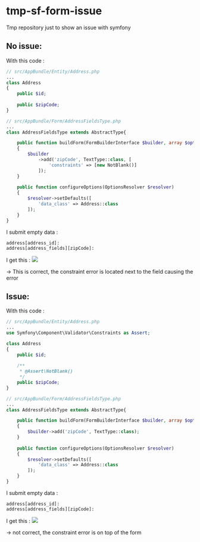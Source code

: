 # tmp-sf-form-issue
Tmp repository just to show an issue with symfony

No issue:
--------

With this code :

``` php
// src/AppBundle/Entity/Address.php
...
class Address
{
    public $id;
    
    public $zipCode;
}

// src/AppBundle/Form/AddressFieldsType.php
...
class AddressFieldsType extends AbstractType{

    public function buildForm(FormBuilderInterface $builder, array $options)
    {
        $builder
            ->add('zipCode', TextType::class, [
                'constraints' => [new NotBlank()]
            ]);
    }
    
    public function configureOptions(OptionsResolver $resolver)
    {
        $resolver->setDefaults([
            'data_class' => Address::class
        ]);
    }
}
```

I submit empty data :
```
address[address_id]:
address[address_fields][zipCode]:
```

I get this :
![](http://i.imgur.com/Ae5FjHPm.png)

-> This is correct, the constraint error is located next to the field causing the error

Issue:
------

With this code :

``` php
// src/AppBundle/Entity/Address.php
...
use Symfony\Component\Validator\Constraints as Assert;

class Address
{
    public $id;
    
    /**
     * @Assert\NotBlank()
     */
    public $zipCode;
}

// src/AppBundle/Form/AddressFieldsType.php
...
class AddressFieldsType extends AbstractType{

    public function buildForm(FormBuilderInterface $builder, array $options)
    {
        $builder->add('zipCode', TextType::class);
    }
    
    public function configureOptions(OptionsResolver $resolver)
    {
        $resolver->setDefaults([
            'data_class' => Address::class
        ]);
    }
}
```

I submit empty data :
```
address[address_id]:
address[address_fields][zipCode]:
```

I get this :
![](http://i.imgur.com/FZ7zW1wm.png)

-> not correct, the constraint error is on top of the form
